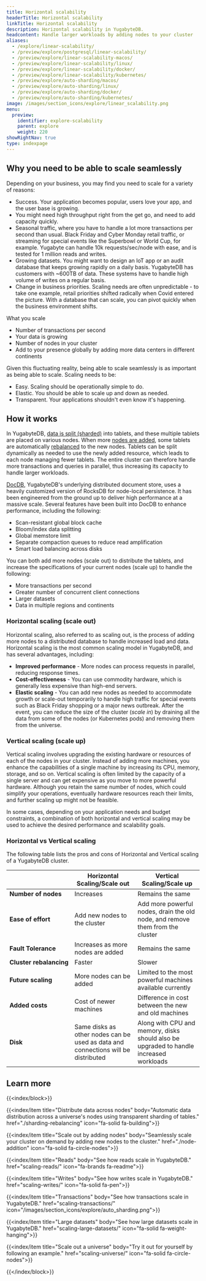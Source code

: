 ```yaml
---
title: Horizontal scalability
headerTitle: Horizontal scalability
linkTitle: Horizontal scalability
description: Horizontal scalability in YugabyteDB.
headcontent: Handle larger workloads by adding nodes to your cluster
aliases:
  - /explore/linear-scalability/
  - /preview/explore/postgresql/linear-scalability/
  - /preview/explore/linear-scalability-macos/
  - /preview/explore/linear-scalability/linux/
  - /preview/explore/linear-scalability/docker/
  - /preview/explore/linear-scalability/kubernetes/
  - /preview/explore/auto-sharding/macos/
  - /preview/explore/auto-sharding/linux/
  - /preview/explore/auto-sharding/docker/
  - /preview/explore/auto-sharding/kubernetes/
image: /images/section_icons/explore/linear_scalability.png
menu:
  preview:
    identifier: explore-scalability
    parent: explore
    weight: 220
showRightNav: true
type: indexpage
---
```


## Why you need to be able to scale seamlessly

Depending on your business, you may find you need to scale for a variety of reasons:

- Success. Your application becomes popular, users love your app, and the user base is growing.
- You might need high throughput right from the get go, and need to add capacity quickly.
- Seasonal traffic, where you have to handle a lot more transactions per second than usual. Black Friday and Cyber Monday retail traffic, or streaming for special events like the Superbowl or World Cup, for example. Yugabyte can handle 10k requests/sec/node with ease, and is tested for 1 million reads and writes.
- Growing datasets. You might want to design an IoT app or an audit database that keeps growing rapidly on a daily basis. YugabyteDB has customers with ~600TB of data. These systems have to handle high volume of writes on a regular basis.
- Change in business priorities. Scaling needs are often unpredictable - to take one example, retail priorities shifted radically when Covid entered the picture. With a database that can scale, you can pivot quickly when the business environment shifts.

What you scale 

- Number of transactions per second
- Your data is growing
- Number of nodes in your cluster
- Add to your presence globally by adding more data centers in different continents

Given this fluctuating reality, being able to scale seamlessly is as important as being able to scale. Scaling needs to be:

- Easy. Scaling should be operationally simple to do.
- Elastic. You should be able to scale up and down as needed.
- Transparent. Your applications shouldn't even know it's happening.

## How it works

In YugabyteDB, [data is split (sharded)](./sharding-rebalancing) into tablets, and these multiple tablets are placed on various nodes. When more [nodes are added](./node-addition), some tablets are automatically [rebalanced](./sharding-rebalancing#rebalancing) to the new nodes. Tablets can be split dynamically as needed to use the newly added resource, which leads to each node managing fewer tablets. The entire cluster can therefore handle more transactions and queries in parallel, thus increasing its capacity to handle larger workloads.

[DocDB](../../architecture/docdb/), YugabyteDB's underlying distributed document store, uses a heavily customized version of RocksDB for node-local persistence. It has been engineered from the ground up to deliver high performance at a massive scale. Several features have been built into DocDB to enhance performance, including the following:

- Scan-resistant global block cache
- Bloom/index data splitting
- Global memstore limit
- Separate compaction queues to reduce read amplification
- Smart load balancing across disks

You can both add more nodes (scale out) to distribute the tablets, and increase the specifications of your current nodes (scale up) to handle the following:

- More transactions per second
- Greater number of concurrent client connections
- Larger datasets
- Data in multiple regions and continents

### Horizontal scaling (scale out)

Horizontal scaling, also referred to as scaling out, is the process of adding more nodes to a distributed database to handle increased load and data. Horizontal scaling is the most common scaling model in YugabyteDB, and has several advantages, including:

- **Improved performance** - More nodes can process requests in parallel, reducing response times.
- **Cost-effectiveness** - You can use commodity hardware, which is generally less expensive than high-end servers.
- **Elastic scaling** - You can add new nodes as needed to accommodate growth or scale-out temporarily to handle high traffic for special events such as Black Friday shopping or a major news outbreak. After the event, you can reduce the size of the cluster (*scale in*) by draining all the data from some of the nodes (or Kubernetes pods) and removing them from the universe.

### Vertical scaling (scale up)

Vertical scaling involves upgrading the existing hardware or resources of each of the nodes in your cluster. Instead of adding more machines, you enhance the capabilities of a single machine by increasing its CPU, memory, storage, and so on. Vertical scaling is often limited by the capacity of a single server and can get expensive as you move to more powerful hardware. Although you retain the same number of nodes, which could simplify your operations, eventually hardware resources reach their limits, and further scaling up might not be feasible.

In some cases, depending on your application needs and budget constraints, a combination of both horizontal and vertical scaling may be used to achieve the desired performance and scalability goals.

### Horizontal vs Vertical scaling

The following table lists the pros and cons of Horizontal and Vertical scaling of a YugabyteDB cluster.

|                         |                           Horizontal Scaling/Scale out                            |                                Vertical Scaling/Scale up                                |
| ----------------------- | --------------------------------------------------------------------------------- | --------------------------------------------------------------------------------------- |
| **Number of nodes**        | Increases                                                                         | Remains the same                                                                        |
| **Ease of effort**      | Add new nodes to the cluster                                                      | Add more powerful nodes, drain the old node, and remove them from the cluster           |
| **Fault Tolerance**     | Increases as more nodes are added                                           | Remains the same                                                                        |
| **Cluster&nbsp;rebalancing** | Faster                                                                            | Slower                                                                                  |
| **Future scaling**      | More nodes can be added                                                           | Limited to the most powerful machines available currently                                   |
| **Added costs**         | Cost of newer machines                                                            | Difference in cost between the new and old machines                                          |
| **Disk**                | Same disks as other nodes can be used as data and connections will be distributed | Along with CPU and memory, disks should also be upgraded to handle increased workloads |

## Learn more

{{<index/block>}}

  {{<index/item
    title="Distribute data across nodes"
    body="Automatic data distribution across a universe's nodes using transparent sharding of tables."
    href="./sharding-rebalancing"
    icon="fa-solid fa-building">}}

  {{<index/item
    title="Scale out by adding nodes"
    body="Seamlessly scale your cluster on demand by adding new nodes to the cluster."
    href="./node-addition"
    icon="fa-solid fa-circle-nodes">}}

  {{<index/item
    title="Reads"
    body="See how reads scale in YugabyteDB."
    href="scaling-reads/"
    icon="fa-brands fa-readme">}}

  {{<index/item
    title="Writes"
    body="See how writes scale in YugabyteDB."
    href="scaling-writes/"
    icon="fa-solid fa-pen">}}

  {{<index/item
    title="Transactions"
    body="See how transactions scale in YugabyteDB."
    href="scaling-transactions/"
    icon="/images/section_icons/explore/auto_sharding.png">}}

  {{<index/item
    title="Large datasets"
    body="See how large datasets scale in YugabyteDB."
    href="scaling-large-datasets/"
    icon="fa-solid fa-weight-hanging">}}

  {{<index/item
    title="Scale out a universe"
    body="Try it out for yourself by following an example."
    href="scaling-universe/"
    icon="fa-solid fa-circle-nodes">}}

{{</index/block>}}
